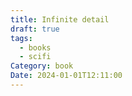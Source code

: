 ```yaml
---
title: Infinite detail
draft: true
tags:
  - books
  - scifi
Category: book
Date: 2024-01-01T12:11:00
---
```


